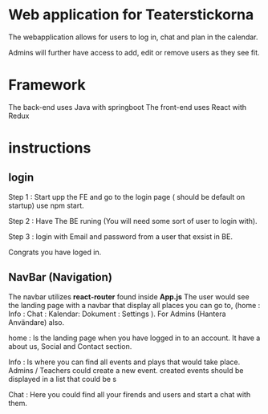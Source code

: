 # Web application for Teaterstickorna

The webapplication allows for users to log in, chat and plan in the calendar.

Admins will further have access to add, edit or remove users as they see fit.


# Framework

The back-end uses Java with springboot
The front-end uses React with Redux


# instructions 

## login

Step 1 : Start upp the FE and go to the login page ( should be default on startup) use npm start.

Step 2 : Have The BE runing (You will need some sort of user to login with).

Step 3 : login with Email and password from a user that exsist in BE.

Congrats you have loged in.

## NavBar (Navigation) 

The navbar utilizes <b>react-router</b> found inside <b>App.js</b>
The user would see the landing page with a navbar that display all places you can go to, (home : Info : Chat : Kalendar: Dokument : Settings ).
For Admins (Hantera Användare) also.

home : Is the landing page when you have logged in to an account.
It have a about us, Social and Contact section. 

Info : Is where you can find all events and plays that would take place.
Admins / Teachers could create a new event. created events should be displayed in a list that could be s

Chat : Here you could find all your firends and users and start a chat with them. 




